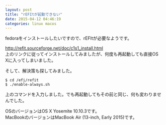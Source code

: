 ```yaml
---
layout: post
title: "rEFItが起動できない"
date: 2015-04-12 04:46:19
categories: linux macos
---
```

<p>fedoraをインストールしたいですので、rEFItが必要なようです。</p>

<p><a href="http://refit.sourceforge.net/doc/c1s1_install.html" rel="nofollow">http://refit.sourceforge.net/doc/c1s1_install.html</a><br>
上のリンクに従ってインストールしてみましたが、何度も再起動しても直接OS Xに入ってしまいました。</p>

<p>そして、解決策も探してみました。</p>

<pre><code>$ cd /efi/refit
$ ./enable-always.sh
</code></pre>

<p>上のコマンドを入力しました。でも再起動してもその前と同じ、何も変わりませんでした。</p>

<p>OSのバージョンはOS X Yosemite 10.10.3です。<br>
MacBookのバージョンはMacBook Air (13-inch, Early 2015)です。</p>
